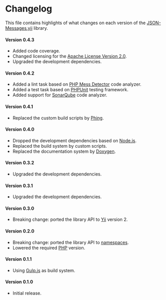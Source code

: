 # Changelog
This file contains highlights of what changes on each version of the [JSON-Messages.yii](https://github.com/cedx/json-messages.yii) library.

#### Version 0.4.3
- Added code coverage.
- Changed licensing for the [Apache License Version 2.0](http://www.apache.org/licenses/LICENSE-2.0).
- Upgraded the development dependencies.

#### Version 0.4.2
- Added a lint task based on [PHP Mess Detector](http://phpmd.org) code analyzer.
- Added a test task based on [PHPUnit](https://phpunit.de) testing framework.
- Added support for [SonarQube](http://www.sonarqube.org) code analyzer.

#### Version 0.4.1
- Replaced the custom build scripts by [Phing](https://www.phing.info).

#### Version 0.4.0
- Dropped the development dependencies based on [Node.js](https://nodejs.org).
- Replaced the build system by custom scripts.
- Replaced the documentation system by [Doxygen](http://www.doxygen.org).

#### Version 0.3.2
- Upgraded the development dependencies.

#### Version 0.3.1
- Upgraded the development dependencies.

#### Version 0.3.0
- Breaking change: ported the library API to [Yii](http://www.yiiframework.com) version 2.

#### Version 0.2.0
- Breaking change: ported the library API to [namespaces](http://php.net/manual/en/language.namespaces.php).
- Lowered the required [PHP](http://php.net) version.

#### Version 0.1.1
- Using [Gulp.js](http://gulpjs.com) as build system.

#### Version 0.1.0
- Initial release.
